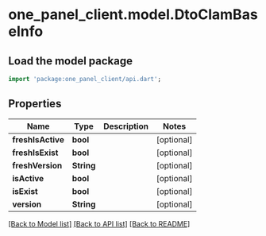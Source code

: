 # one_panel_client.model.DtoClamBaseInfo

## Load the model package
```dart
import 'package:one_panel_client/api.dart';
```

## Properties
Name | Type | Description | Notes
------------ | ------------- | ------------- | -------------
**freshIsActive** | **bool** |  | [optional] 
**freshIsExist** | **bool** |  | [optional] 
**freshVersion** | **String** |  | [optional] 
**isActive** | **bool** |  | [optional] 
**isExist** | **bool** |  | [optional] 
**version** | **String** |  | [optional] 

[[Back to Model list]](../README.md#documentation-for-models) [[Back to API list]](../README.md#documentation-for-api-endpoints) [[Back to README]](../README.md)



